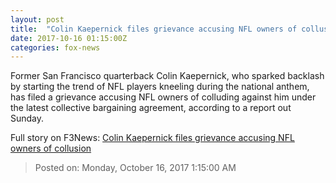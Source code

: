 ```yaml
---
layout: post
title:  "Colin Kaepernick files grievance accusing NFL owners of collusion"
date: 2017-10-16 01:15:00Z
categories: fox-news
---
```


Former San Francisco quarterback Colin Kaepernick, who sparked backlash by starting the trend of NFL players kneeling during the national anthem, has filed a grievance accusing NFL owners of colluding against him under the latest collective bargaining agreement, according to a report out Sunday.


Full story on F3News: [Colin Kaepernick files grievance accusing NFL owners of collusion](http://www.f3nws.com/n/NsHYNH)

> Posted on: Monday, October 16, 2017 1:15:00 AM
